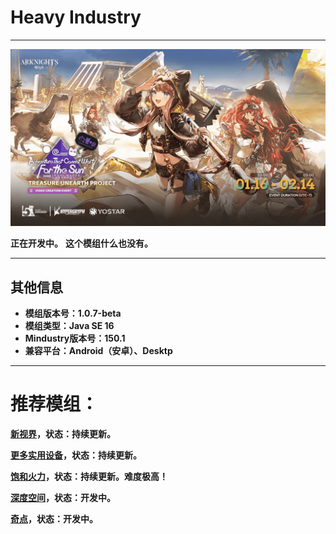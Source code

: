 # Heavy Industry

---

![Logo](assets/other/cover-desktop.png)

**正在开发中。**
**这个模组什么也没有。**

---

## 其他信息

+ **模组版本号：1.0.7-beta**
+ **模组类型：Java SE 16**
+ **Mindustry版本号：150.1**
+ **兼容平台：Android（安卓）、Desktp**

---

# 推荐模组：

**[新视界](https://github.com/Yuria-Shikibe/NewHorizonMod)，状态：持续更新。**

**[更多实用设备](https://github.com/guiYMOUR/mindustry-Extra-Utilities-mod)，状态：持续更新。**

**[饱和火力](https://github.com/RA2EXE/Saturation-Firepower)，状态：持续更新。难度极高！**

**[深度空间](https://github.com/Icexuegao/DeepSpace)，状态：开发中。**

**[奇点](https://github.com/EB-wilson/Singularity)，状态：开发中。**